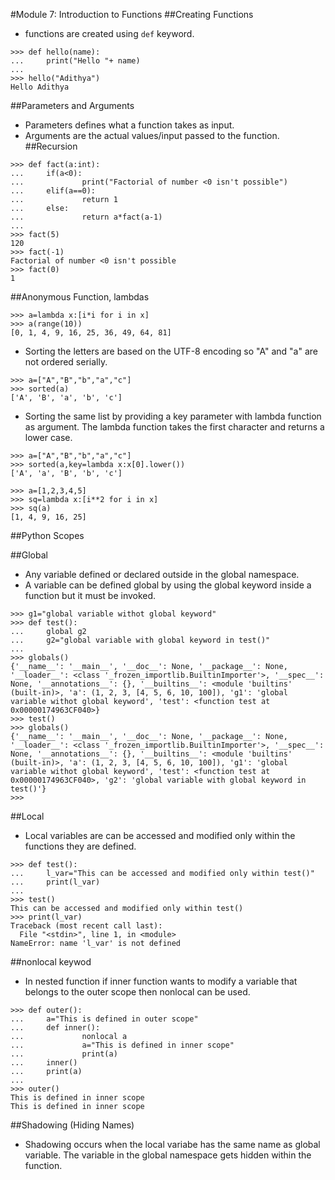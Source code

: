 #Module 7: Introduction to Functions
##Creating Functions
- functions are created using `def` keyword.
```
>>> def hello(name):
...     print("Hello "+ name)
...
>>> hello("Adithya")
Hello Adithya
```
##Parameters and Arguments
- Parameters defines what a function takes as input.
- Arguments are the actual values/input passed to the function.
##Recursion
```
>>> def fact(a:int):
...     if(a<0):
...             print("Factorial of number <0 isn't possible")
...     elif(a==0):
...             return 1
...     else:
...             return a*fact(a-1)
...
>>> fact(5)
120
>>> fact(-1)
Factorial of number <0 isn't possible
>>> fact(0)
1
```
##Anonymous Function, lambdas
```
>>> a=lambda x:[i*i for i in x]
>>> a(range(10))
[0, 1, 4, 9, 16, 25, 36, 49, 64, 81]
```
- Sorting the letters are based on the UTF-8 encoding so "A" and "a" are not ordered serially.
```
>>> a=["A","B","b","a","c"]
>>> sorted(a)
['A', 'B', 'a', 'b', 'c']
```
- Sorting the same list by providing a key parameter with lambda function as argument. The lambda function takes the first character and returns a lower case.
```
>>> a=["A","B","b","a","c"]
>>> sorted(a,key=lambda x:x[0].lower())
['A', 'a', 'B', 'b', 'c']
```

```
>>> a=[1,2,3,4,5]
>>> sq=lambda x:[i**2 for i in x]
>>> sq(a)
[1, 4, 9, 16, 25]
```
##Python Scopes

##Global
- Any variable defined or declared outside in the global namespace.
- A variable can be defined global by using the global keyword inside a function but it must be invoked.
```
>>> g1="global variable withot global keyword"
>>> def test():
...     global g2
...     g2="global variable with global keyword in test()"
...
>>> globals()
{'__name__': '__main__', '__doc__': None, '__package__': None, '__loader__': <class '_frozen_importlib.BuiltinImporter'>, '__spec__': None, '__annotations__': {}, '__builtins__': <module 'builtins' (built-in)>, 'a': (1, 2, 3, [4, 5, 6, 10, 100]), 'g1': 'global variable withot global keyword', 'test': <function test at 0x00000174963CF040>}
>>> test()
>>> globals()
{'__name__': '__main__', '__doc__': None, '__package__': None, '__loader__': <class '_frozen_importlib.BuiltinImporter'>, '__spec__': None, '__annotations__': {}, '__builtins__': <module 'builtins' (built-in)>, 'a': (1, 2, 3, [4, 5, 6, 10, 100]), 'g1': 'global variable withot global keyword', 'test': <function test at 0x00000174963CF040>, 'g2': 'global variable with global keyword in test()'}
>>>
```
##Local
- Local variables are can be accessed and modified only within the functions they are defined.
```
>>> def test():
...     l_var="This can be accessed and modified only within test()"
...     print(l_var)
...
>>> test()
This can be accessed and modified only within test()
>>> print(l_var)
Traceback (most recent call last):
  File "<stdin>", line 1, in <module>
NameError: name 'l_var' is not defined
```
##nonlocal keywod
- In nested function if inner function wants to modify a variable that belongs to the outer scope then nonlocal can be used.
```
>>> def outer():
...     a="This is defined in outer scope"
...     def inner():
...             nonlocal a
...             a="This is defined in inner scope"
...             print(a)
...     inner()
...     print(a)
...
>>> outer()
This is defined in inner scope
This is defined in inner scope
```
##Shadowing (Hiding Names)
- Shadowing occurs when the local variabe has the same name as global variable. The variable in the global namespace gets hidden within the function.

